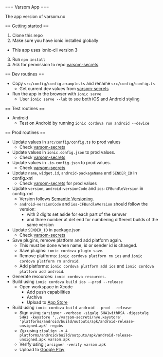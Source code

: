 === Varsom App ===

The app version of varsom.no

== Getting started ==

1. Clone this repo
2. Make sure you have ionic installed globally
  * This app uses ionic-cli version 3
3. Run `npm install`
4. Ask for permission to repo [varsom-secrets](https://github.com/bGraphic/varsom-secrets)

== Dev routines ==

* Copy `src/config/config.example.ts` and rename `src/config/config.ts`
  * Get current dev values from [varsom-secrets](https://github.com/bGraphic/varsom-secrets)
* Run the app in the browser with `ionic serve`
  * User `ionic serve --lab` to see both iOS and Android styling

== Test routines ==

* Android
  * Test on Android by running `ionic cordova run android --device`

== Prod routines ==

* Update values in `src/config/config.ts` to prod values
  * Check [varsom-secrets](https://github.com/bGraphic/varsom-secrets)
* Update values in `ionic.config.json` to prod values.
  * Check [varsom-secrets](https://github.com/bGraphic/varsom-secrets)
* Update values in `.io-config.json` to prod values.
  * Check [varsom-secrets](https://github.com/bGraphic/varsom-secrets)
* Update `name`, `widget.id`, `android-packageName` and `SENDER_ID` in config.xml
  * Check [varsom-secrets](https://github.com/bGraphic/varsom-secrets) for prod values
* Update `version`, `android-versionCode` and `ios-CFBundleVersion` in config.xml
  * Version follows [Semantic Versioning](http://semver.org/).
  * `android-versionCode` and `ios-CFBundleVersion` should follow the version:
    * with 2 digits set aside for each part of the semver
    * and three number at det end for numbering different builds of the same version
* Update `SENDER_ID` in package.json
  * Check [varsom-secrets](https://github.com/bGraphic/varsom-secrets)
* Save plugins, remove platform and add platform again. 
  * This must be done when name, id or sender id is changed.
  * Save plugins: `ionic cordova plugin save`. 
  * Remove platforms: `ionic cordova platform rm ios` and `ionic cordova platform rm android`. 
  * Add platforms: `ionic cordova platform add ios` and `ionic cordova platform add android`. 
* Generate resources: `ionic cordova resources`.
* Build using `ionic cordova build ios --prod --release`
  * Open workspace in Xcode
    * Add push capabilities
    * Archive
    * Upload to [App Store](https://itunesconnect.apple.com)
* Build using `ionic cordova build android --prod --release`
  * Sign using `jarsigner -verbose -sigalg SHA1withRSA -digestalg SHA1 -keystore '../varsom-secrets/nve.keystore' 'platforms/android/build/outputs/apk/android-release-unsigned.apk' regobs`
  * Zip using `zipalign -v 4 platforms/android/build/outputs/apk/android-release-unsigned.apk varsom.apk`
  * Verify using `jarsigner -verify varsom.apk`
  * Upload to [Google Play](https://play.google.com/apps/publish) 
  



